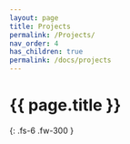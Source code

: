 ```yaml
---
layout: page
title: Projects
permalink: /Projects/
nav_order: 4
has_children: true
permalink: /docs/projects
---
```


# {{ page.title }}



{: .fs-6 .fw-300 }
